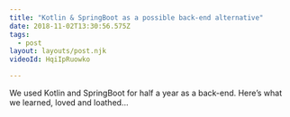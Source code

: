 ```yaml
---
title: "Kotlin & SpringBoot as a possible back-end alternative"
date: 2018-11-02T13:30:56.575Z
tags:
  - post
layout: layouts/post.njk
videoId: HqiIpRuowko

---
```


We used Kotlin and SpringBoot for half a year as a back-end. Here’s what we learned, loved and loathed...
